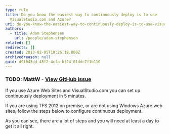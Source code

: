 ```yaml
---
type: rule
title: Do you know the easiest way to continuously deploy is to use
  VisualStudio.com and Azure?
uri: do-you-know-the-easiest-way-to-continuously-deploy-is-to-use-visualstudio-com-and-azure
authors:
  - title: Adam Stephensen
    url: /people/adam-stephensen
related: []
redirects: []
created: 2013-02-05T19:26:18.000Z
archivedreason: null
guid: d9f043dd-45f2-4cfa-bf24-01ddc7f1b110
---
```

### TODO: MattW - [View GitHub issue](https://github.com/SSWConsulting/SSW.Rules.Content/issues/1390) 

If you use Azure Web Sites and VisualStudio.com you can set up continuously deployment in 5 minutes.

<!--endintro-->

If you are using TFS 2012 on premise, or are not using Windows Azure web sites, follow the steps below to configure continuous deployment.

As you can see, there are a lot of steps and you will need at least a day to get it all right.